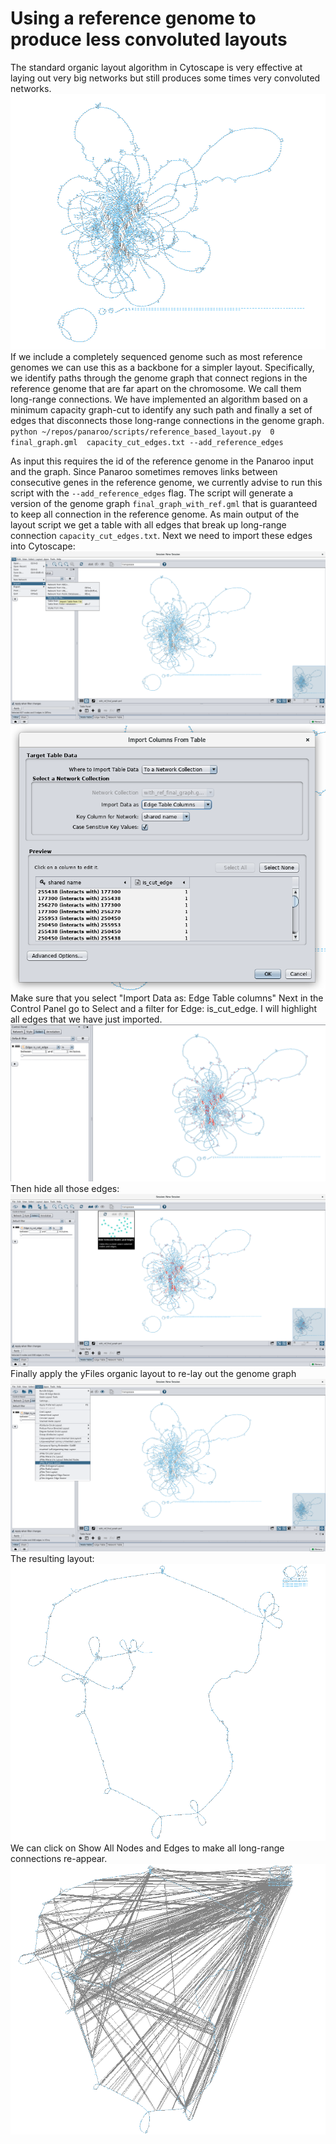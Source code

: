 # Using a reference genome to produce less convoluted layouts
The standard organic layout algorithm in Cytoscape is very effective at laying out very big networks but still produces some times very convoluted networks. 
![](../_figures/20191113-135034.png)
If we include a completely sequenced genome such as most reference genomes we can use this as a backbone for a simpler layout. Specifically, we identify paths through the genome graph that connect regions in the reference genome that are far apart on the chromosome. We call them long-range connections. We have implemented an algorithm based on a minimum capacity graph-cut to identify any such path and finally a set of edges that disconnects those long-range connections in the genome graph.
`python ~/repos/panaroo/scripts/reference_based_layout.py  0 final_graph.gml  capacity_cut_edges.txt --add_reference_edges`

As input this requires the id of the reference genome in the Panaroo input and the graph. Since Panaroo sometimes removes links between consecutive genes in the reference genome, we currently advise to run this script with the `--add_reference_edges`  flag.  The script will generate a version of the genome graph `final_graph_with_ref.gml` that is guaranteed to keep all connection in the reference genome. As main output of the layout script we get a table with all edges that break up long-range connection `capacity_cut_edges.txt`. Next we need to import these edges into Cytoscape: 
![](../_figures/import_table.png)
![](../_figures/20191113-140522.png)
 Make sure that you select "Import Data as: Edge Table columns"
 Next in the Control Panel go to Select and a filter for Edge: is_cut_edge.  I will highlight all edges that we have just imported.
 ![](../_figures/20191113-140758.png)
Then hide all those edges:
![](../_figures/20191113-141037.png)
Finally apply the yFiles organic layout to re-lay out the genome graph
![](../_figures/20191113-141136.png)
The resulting layout:
![](../_figures/20191113-141351.png)
We can click on Show All Nodes and Edges to make all long-range connections re-appear.
![](../_figures/20191113-141609.png)
